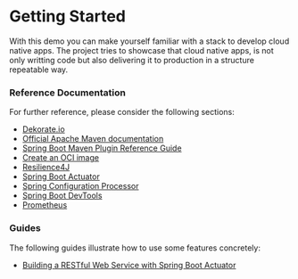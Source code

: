 # Getting Started
With this demo you can make yourself familiar with a stack to develop cloud native apps. The project tries to showcase that cloud native apps, is not only writting code but also delivering it to production in a structure repeatable way.
### Reference Documentation
For further reference, please consider the following sections:
* [Dekorate.io](https://dekorate.io/)
* [Official Apache Maven documentation](https://maven.apache.org/guides/index.html)
* [Spring Boot Maven Plugin Reference Guide](https://docs.spring.io/spring-boot/docs/2.3.5.RELEASE/maven-plugin/reference/html/)
* [Create an OCI image](https://docs.spring.io/spring-boot/docs/2.3.5.RELEASE/maven-plugin/reference/html/#build-image)
* [Resilience4J](https://cloud.spring.io/spring-cloud-static/spring-cloud-circuitbreaker/current/reference/html)
* [Spring Boot Actuator](https://docs.spring.io/spring-boot/docs/2.3.5.RELEASE/reference/htmlsingle/#production-ready)
* [Spring Configuration Processor](https://docs.spring.io/spring-boot/docs/2.3.5.RELEASE/reference/htmlsingle/#configuration-metadata-annotation-processor)
* [Spring Boot DevTools](https://docs.spring.io/spring-boot/docs/2.3.5.RELEASE/reference/htmlsingle/#using-boot-devtools)
* [Prometheus](https://docs.spring.io/spring-boot/docs/2.3.5.RELEASE/reference/html/production-ready-features.html#production-ready-metrics-export-prometheus)

### Guides
The following guides illustrate how to use some features concretely:

* [Building a RESTful Web Service with Spring Boot Actuator](https://spring.io/guides/gs/actuator-service/)


